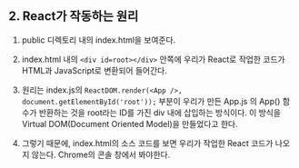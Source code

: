 ## 2. React가 작동하는 원리

1. public 디렉토리 내의 index.html을 보여준다.

2. index.html 내의 `<div id=root></div>` 안쪽에 우리가 React로 작업한 코드가 HTML과 JavaScript로 변환되어 들어간다.

3. 원리는 index.js의 `ReactDOM.render(<App />, document.getElementById('root'));` 부분이 우리가 만든 App.js 의 App() 함수가 반환하는 것을 root라는 ID를 가진 div 내에 삽입하는 방식이다. 이 방식을 Virtual DOM(Document Oriented Model)을 만들었다고 한다.

4. 그렇기 때문에, index.html의 소스 코드를 보면 우리가 작업한 React 코드가 나오지 않는다. Chrome의 콘솔 창에서 봐야한다.